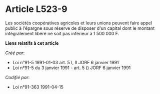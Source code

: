 # Article L523-9

Les sociétés coopératives agricoles et leurs unions peuvent faire appel public à l'épargne sous réserve de disposer d'un
capital dont le montant intégralement libéré ne soit pas inférieur à 1 500 000 F.

**Liens relatifs à cet article**

_Créé par_:

  - Loi n°91-5 1991-01-03 art. 5 I, II JORF 6 janvier 1991
  - Loi n°91-5 du 3 janvier 1991 - art. 5 () JORF 6 janvier 1991

_Codifié par_:

  - Loi n°91-363 1991-04-15
